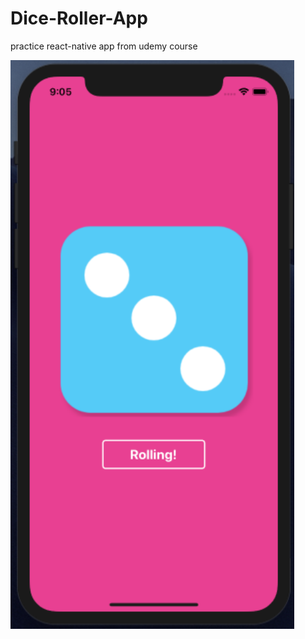# Dice-Roller-App

practice react-native app from udemy course

<p>
    <img src="./screenshot1.png" width="90%" />
</p>
